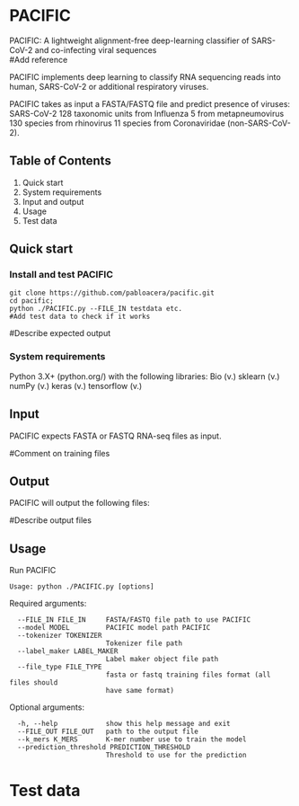 # PACIFIC 

PACIFIC: A lightweight alignment-free deep-learning classifier of SARS-CoV-2 and co-infecting viral sequences  
#Add reference

PACIFIC implements deep learning to classify RNA sequencing reads into human, SARS-CoV-2 or additional respiratory viruses.

PACIFIC takes as input a FASTA/FASTQ file and predict presence of viruses:
	    SARS-CoV-2
	    128 taxonomic units from Influenza
	    5 from metapneumovirus
	    130 species from rhinovirus 
	    11 species from Coronaviridae (non-SARS-CoV-2).

## Table of Contents

1. Quick start
2. System requirements
3. Input and output
4. Usage
5. Test data

## Quick start

### Install and test PACIFIC
```
git clone https://github.com/pabloacera/pacific.git
cd pacific;
python ./PACIFIC.py --FILE_IN testdata etc.
#Add test data to check if it works
```
#Describe expected output


### System requirements
Python 3.X+ (python.org/) with the following libraries:
  Bio (v.)
  sklearn (v.)
  numPy (v.)
  keras (v.)
  tensorflow (v.)

## Input 
PACIFIC expects FASTA or FASTQ RNA-seq files as input. 

#Comment on training files

## Output
PACIFIC will output the following files:

#Describe output files

## Usage

Run PACIFIC
```
Usage: python ./PACIFIC.py [options]
```

Required arguments:
```
  --FILE_IN FILE_IN     FASTA/FASTQ file path to use PACIFIC
  --model MODEL         PACIFIC model path PACIFIC
  --tokenizer TOKENIZER
                        Tokenizer file path
  --label_maker LABEL_MAKER
                        Label maker object file path
  --file_type FILE_TYPE
                        fasta or fastq training files format (all files should
                        have same format)
```

Optional arguments:
```
  -h, --help            show this help message and exit
  --FILE_OUT FILE_OUT   path to the output file
  --k_mers K_MERS       K-mer number use to train the model
  --prediction_threshold PREDICTION_THRESHOLD
                        Threshold to use for the prediction
```

# Test data  


